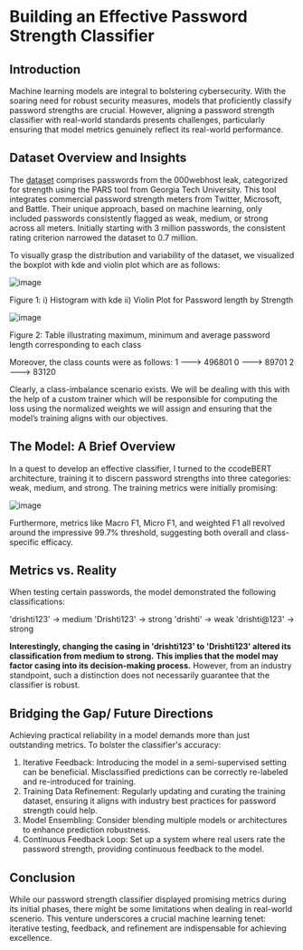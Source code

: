 # Building an Effective Password Strength Classifier

## Introduction
Machine learning models are integral to bolstering cybersecurity. With the soaring need for robust security measures, models that proficiently classify password strengths are crucial. However, aligning a password strength classifier with real-world standards presents challenges, particularly ensuring that model metrics genuinely reflect its real-world performance.

## Dataset Overview and Insights
The [dataset](https://www.kaggle.com/datasets/bhavikbb/password-strength-classifier-dataset) comprises passwords from the 000webhost leak, categorized for strength using the PARS tool from Georgia Tech University. This tool integrates commercial password strength meters from Twitter, Microsoft, and Battle. Their unique approach, based on machine learning, only included passwords consistently flagged as weak, medium, or strong across all meters. Initially starting with 3 million passwords, the consistent rating criterion narrowed the dataset to 0.7 million.

To visually grasp the distribution and variability of the dataset, we visualized the boxplot with kde and violin plot which are as follows:

![image](https://github.com/DrishtiShrrrma/codebert-base-password-strength-classifier/assets/129742046/7184e96a-81a7-4071-aa16-2e21a0eed865)

Figure 1: i) Histogram with kde ii) Violin Plot for Password length by Strength

![image](https://github.com/DrishtiShrrrma/codebert-base-password-strength-classifier/assets/129742046/10c8beb9-0e87-4824-9823-97675f7c2e21)

Figure 2: Table illustrating maximum, minimum and average password length corresponding to each class


Moreover, the class counts were as follows:
1  ---> 496801
0  ---> 89701
2  ---> 83120

Clearly, a class-imbalance scenario exists. We will be dealing with this with the help of a custom trainer which will be responsible for computing the loss using the normalized weights we will assign and ensuring that the model’s training aligns with our objectives.

## The Model: A Brief Overview
In a quest to develop an effective classifier, I turned to the ccodeBERT architecture, training it to discern password strengths into three categories: weak, medium, and strong. The training metrics were initially promising:

![image](https://github.com/DrishtiShrrrma/codebert-base-password-strength-classifier/assets/129742046/0aa81a48-0c15-4d8b-857b-01ef20e5a057)


Furthermore, metrics like Macro F1, Micro F1, and weighted F1 all revolved around the impressive 99.7% threshold, suggesting both overall and class-specific efficacy.

## Metrics vs. Reality
When testing certain passwords, the model demonstrated the following classifications:

'drishti123' → medium
'Drishti123' → strong
'drishti' → weak
'drishti@123' → strong

**Interestingly, changing the casing in 'drishti123' to 'Drishti123' altered its classification from medium to strong.** **This implies that the model may factor casing into its decision-making process.** However, from an industry standpoint, such a distinction does not necessarily guarantee that the classifier is robust.


## Bridging the Gap/ Future Directions
Achieving practical reliability in a model demands more than just outstanding metrics. To bolster the classifier's accuracy:

1. Iterative Feedback: Introducing the model in a semi-supervised setting can be beneficial. Misclassified predictions can be correctly re-labeled and re-introduced for training.
2. Training Data Refinement: Regularly updating and curating the training dataset, ensuring it aligns with industry best practices for password strength  could help.
3. Model Ensembling: Consider blending multiple models or architectures to enhance prediction robustness.
4. Continuous Feedback Loop: Set up a system where real users rate the password strength, providing continuous feedback to the model.

## Conclusion
While our password strength classifier displayed promising metrics during its initial phases, there might be some limitations when dealing in real-world scenerio. This venture underscores a crucial machine learning tenet: iterative testing, feedback, and refinement are indispensable for achieving excellence. 
